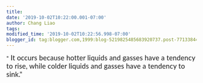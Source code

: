 ```yaml
---
title:
date: '2019-10-02T10:22:00.001-07:00'
author: Chang Liao
tags:
modified_time: '2019-10-02T10:22:56.998-07:00'
blogger_id: tag:blogger.com,1999:blog-5219825485683920737.post-7713384414923299887
---
```


"<span style="background-color: #fcfcfc; font-family: Lato, sans-serif; 
font-size: 18.4px; letter-spacing: 0.184px;"> <span style="background-color: 
#fcfcfc; font-family: Lato, sans-serif; font-size: 18.4px; letter-spacing: 
0.184px;">It occurs because hotter liquids and gasses have a tendency to rise, 
while colder liquids and gasses have a tendency to sink." 